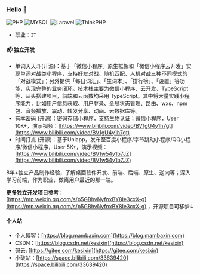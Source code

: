 ### Hello 👋

![PHP](https://img.shields.io/badge/PHP-%E7%B2%BE%E9%80%9A-blue)
![MYSQL](https://img.shields.io/badge/MySQL-%E6%95%B0%E6%8D%AE%E5%BA%93-yellow)
![Laravel](https://img.shields.io/badge/Laravel-%E6%A1%86%E6%9E%B6-orange)
![ThinkPHP](https://img.shields.io/badge/ThinkPHP-%E6%A1%86%E6%9E%B6-green)

- 职业：`IT`

#### 📬 独立开发

- 单词天天斗(开源)：基于「微信小程序」原生框架和「微信小程序云开发」实现单词对战类小程序，支持好友对战、随机匹配、人机对战三种不同模式的「对战模式」；另外提供「每日词汇」、「生词本」、「排行榜」、「设置」等功能，实现完整的业务闭环。技术栈主要为微信小程序、云开发、TypeScript 等，从头搭建项目，前端和云函数均采用 TypeScript。其中将大量实践小程序能力，比如用户信息获取、用户登录、全局状态管理、路由、wxs、npm 包、音频播放、震动、转发分享、动画、云数据库等。
- 有本密码 (开源)：密码存储小程序，支持生物认证；微信小程序，User 10K+，演示视频：[https://www.bilibili.com/video/BV1gU4y1h7gt](https://www.bilibili.com/video/BV1gU4y1h7gt)
- 时间打点 (开源)：基于Uniapp，发布至百度小程序/字节跳动小程序/QQ小程序/微信小程序，User 5K+，演示视频：[https://www.bilibili.com/video/BV1w54y1b7JZ](https://www.bilibili.com/video/BV1w54y1b7JZ)

8年+独立产品制作经验，了解桌面软件开发、前端、后端、原生、逆向等；深入学习前端，作为职业，做离用户最近的那一端。

**更多独立开发项目参考**：[https://mp.weixin.qq.com/s/p5GBhvNyfnxBY8Ie3cxX-g](https://mp.weixin.qq.com/s/p5GBhvNyfnxBY8Ie3cxX-g) ，开源项目可移步↓

#### 个人站

- 个人博客：[https://blog.mambaxin.com](https://blog.mambaxin.com)
- CSDN：[https://blog.csdn.net/kesixin](https://blog.csdn.net/kesixin)
- 码云: [https://gitee.com/kesixin](https://gitee.com/kesixin)
- 小破站：[https://space.bilibili.com/33639420](https://space.bilibili.com/33639420)


